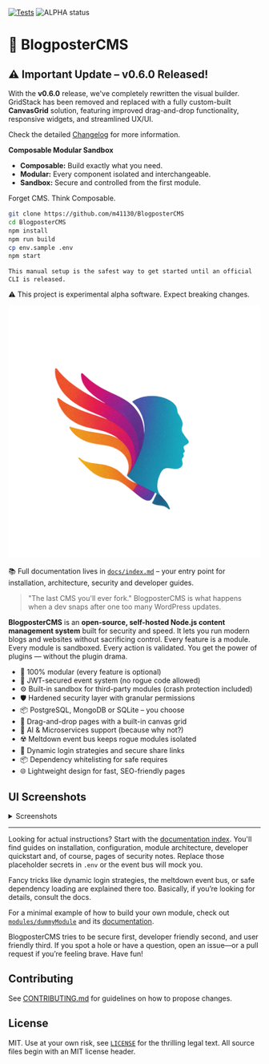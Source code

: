[![Tests](https://github.com/m41130/BlogposterCMS/actions/workflows/ci.yml/badge.svg?branch=main)](https://github.com/m41130/BlogposterCMS/actions/workflows/ci.yml)
![ALPHA status](https://img.shields.io/badge/status-alpha-red)

# 🚀 BlogposterCMS

## ⚠️ Important Update – v0.6.0 Released!

With the **v0.6.0** release, we've completely rewritten the visual builder.  
GridStack has been removed and replaced with a fully custom-built **CanvasGrid** solution, featuring improved drag-and-drop functionality, responsive widgets, and streamlined UX/UI.

Check the detailed [Changelog](https://github.com/m41130/BlogposterDEV/blob/main/CHANGELOG.md) for more information.

**Composable Modular Sandbox**

- **Composable:** Build exactly what you need.
- **Modular:** Every component isolated and interchangeable.
- **Sandbox:** Secure and controlled from the first module.

Forget CMS. Think Composable.



```bash
git clone https://github.com/m41130/BlogposterCMS
cd BlogposterCMS
npm install
npm run build
cp env.sample .env
npm start
```
```
This manual setup is the safest way to get started until an official CLI is released.
```

⚠️ This project is experimental alpha software. Expect breaking changes.

![BlogposterCMS logo](./BlogposterCMS/public/assets/logo/logo_blogposter_min_transparent.png)

📚 Full documentation lives in [`docs/index.md`](./docs/index.md) – your entry point for installation, architecture, security and developer guides.

> "The last CMS you'll ever fork."
> BlogposterCMS is what happens when a dev snaps after one too many WordPress updates.

**BlogposterCMS** is an **open-source, self-hosted Node.js content management system** built for security and speed.
It lets you run modern blogs and websites without sacrificing control. Every feature is a module. Every module is sandboxed. Every action is validated.
You get the power of plugins — without the plugin drama.

- 🧩 100% modular (every feature is optional)
- 🔐 JWT-secured event system (no rogue code allowed)
- ⚙️ Built-in sandbox for third-party modules (crash protection included)
- 🛡️ Hardened security layer with granular permissions
- 📦 PostgreSQL, MongoDB or SQLite – you choose
- 💠 Drag-and-drop pages with a built-in canvas grid
- 🧠 AI & Microservices support (because why not?)
- ☢️ Meltdown event bus keeps rogue modules isolated
- 🔑 Dynamic login strategies and secure share links
- 📦 Dependency whitelisting for safe requires
- 🌐 Lightweight design for fast, SEO-friendly pages

## UI Screenshots

<details>
<summary>Screenshots</summary>

Below are a few snapshots of the BlogposterCMS interface.

![Login screen with username and password fields](docs/screenshots/Clean%20Login%20Interface.png)

These next images illustrate how the built-in canvas grid lets you arrange widgets within the admin dashboard from a blank grid to a personalized layout.

![Empty dashboard grid before adding widgets](docs/screenshots/Arrange%20Your%20Dashboard%20Freely.png)
![Dashboard grid while adding widgets](docs/screenshots/Perfectly%20Adaptive%20Widgets.png)
![Dashboard grid with arranged widgets](docs/screenshots/Your%20Dashboard,%20Your%20Way.png)

</details>

---

Looking for actual instructions? Start with the [documentation index](docs/index.md). You'll find guides on installation, configuration, module architecture, developer quickstart and, of course, pages of security notes. Replace those placeholder secrets in `.env` or the event bus will mock you.

Fancy tricks like dynamic login strategies, the meltdown event bus, or safe dependency loading are explained there too. Basically, if you’re looking for details, consult the docs.

For a minimal example of how to build your own module, check out [`modules/dummyModule`](./BlogposterCMS/modules/dummyModule) and its [documentation](docs/modules/dummyModule.md).

BlogposterCMS tries to be secure first, developer friendly second, and user friendly third. If you spot a hole or have a question, open an issue—or a pull request if you’re feeling brave. Have fun!

## Contributing

See [CONTRIBUTING.md](CONTRIBUTING.md) for guidelines on how to propose changes.

## License

MIT. Use at your own risk, see [`LICENSE`](LICENSE) for the thrilling legal text.
All source files begin with an MIT license header.
